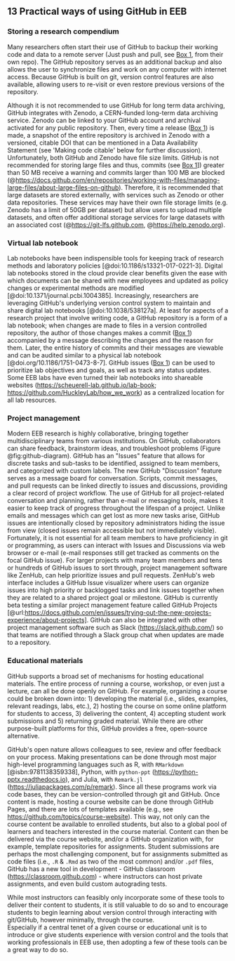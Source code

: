 ## 13 Practical ways of using GitHub in EEB

### Storing a research compendium
<!--*contributors to this section: Dylan Gomes, Emma Hudgins* -->
Many researchers often start their use of GitHub to backup their working code and data to a remote server (Just push and pull, see [Box 1](#definitions), from their own repo). 
The GitHub repository serves as an additional backup and also allows the user to synchronize files and work on any computer with internet access. 
Because GitHub is built on git, version control features are also available, allowing users to re-visit or even restore previous versions of the repository.

Although it is not recommended to use GitHub for long term data archiving, GitHub integrates with Zenodo, a CERN-funded long-term data archiving service. Zenodo can be linked to your GitHub account and archival activated for any public repository. Then, every time a release ([Box 1](#definitions)) is made, a snapshot of the entire repository is archived in Zenodo with a versioned, citable DOI that can be mentioned in a Data Availability Statement (see 'Making code citable' below for further discussion).
Unfortunately, both GitHub and Zenodo have file size limits. 
GitHub is not recommended for storing large files and thus, commits (see [Box 1](#definitions)]) greater than 50 MB receive a warning and commits larger than 100 MB are blocked (@https://docs.github.com/en/repositories/working-with-files/managing-large-files/about-large-files-on-github). 
Therefore, it is recommended that large datasets are stored externally, with services such as Zenodo or other data repositories. 
These services may have their own file storage limits (e.g. Zenodo has a limit of 50GB per dataset) but allow users to upload multiple datasets, and often offer additional storage services for large datasets with an associated cost (@https://git-lfs.github.com, @https://help.zenodo.org).

### Virtual lab notebook
<!--*contributors to this section: RCO* -->
Lab notebooks have been indispensible tools for keeping track of research methods and laboratory policies [@doi:10.1186/s13321-017-0221-3].
Digital lab notebooks stored in the cloud provide clear benefits given the ease with which documents can be shared with new employees and updated as policy changes or experimental methods are modified [@doi:10.1371/journal.pcbi.1004385].
Increasingly, researchers are leveraging GitHub's underlying version control system to maintain and share digital lab notebooks [@doi:10.1038/538127a].
At least for aspects of a research project that involve writing code, a GitHub repository is a form of a lab notebook; when changes are made to files in a version controlled repository, the author of those changes makes a commit ([Box 1](#definitions)) accompanied by a message describing the changes and the reason for them. Later, the entire history of commits and their messages are viewable and can be audited similar to a physical lab notebook [@doi.org/10.1186/1751-0473-8-7].
GitHub issues ([Box 1](#definitions)) can be used to prioritize lab objectives and goals, as well as track any status updates.
Some EEB labs have even turned their lab notebooks into shareable websites (https://scheuerell-lab.github.io/lab-book; https://github.com/HuckleyLab/how_we_work) as a centralized location for all lab resources.

### Project management

<!--*Contributors to this section: Kaitlyn Gaynor, Rob Crystal-Ornelas*-->

Modern EEB research is highly collaborative, bringing together multidisciplinary teams from various institutions.
On GitHub, collaborators can share feedback, brainstorm ideas, and troubleshoot problems (Figure @fig:github-diagram).
GitHub has an "Issues" feature that allows for discrete tasks and sub-tasks to be identified, assigned to team members, and categorized with custom labels. 
The new GitHub "Discussion" feature serves as a message board for conversation.
Scripts, commit messages, and pull requests can be linked directly to issues and discussions, providing a clear record of project workflow.
The use of GitHub for all project-related conversation and planning, rather than e-mail or messaging tools, makes it easier to keep track of progress throughout the lifespan of a project.
Unlike emails and messages which can get lost as more new tasks arise, GitHub issues are intentionally closed by repository administrators hiding the issue from view (closed issues remain accessible but not immediately visible).
Fortunately, it is not essential for all team members to have proficiency in git or programming, as users can interact with Issues and Discussions via web browser or e-mail (e-mail responses still get tracked as comments on the focal GitHub issue).
For larger projects with many team members and tens or hundreds of GitHub issues to sort through, project management software like ZenHub, can help prioritize issues and pull requests. 
ZenHub's web interface includes a GitHub Issue visualizer where users can organize issues into high priority or backlogged tasks and link issues together when they are related to a shared project goal or milestone.
GitHub is currently beta testing a similar project management feature called GitHub Projects [@url:https://docs.github.com/en/issues/trying-out-the-new-projects-experience/about-projects]. GitHub can also be integrated with other project management software such as Slack (https://slack.github.com/) so that teams are notified through a Slack group chat when updates are made to a repository.

### Educational materials
<!-- *contributors to this section: Cole Brookson* -->

GitHub supports a broad set of mechanisms for hosting educational materials.
The entire process of running a course, workshop, or even just a lecture, can all be done openly on GitHub.
For example, organizing a course could be broken down into: 1) developing the material (i.e., slides, examples, relevant readings, labs, etc.), 2) hosting the course on some online platform for students to access, 3) delivering the content, 4) accepting student work submissions and 5) returning graded material.
While there are other purpose-built platforms for this, GitHub provides a free, open-source alternative.

GitHub's open nature allows colleagues to see, review and offer feedback on your process.
Making presentations can be done through most major high-level programming languages such as R, with `RMarkdown` [@isbn:9781138359338], Python, with `python-ppt` (https://python-pptx.readthedocs.io), and Julia, with `Remark.jl` (https://juliapackages.com/p/remark).
Since all these programs work via code bases, they can be version-controlled through git and GitHub.
Once content is made, hosting a course website can be done through GitHub Pages, and there are lots of templates available (e.g., see https://github.com/topics/course-website).
This way, not only can the course content be available to enrolled students, but also to a global pool of learners and teachers interested in the course material.
Content can then be delivered via the course website, and/or a GitHub organization with, for example, template repositories for assignments.
Student submissions are perhaps the most challenging component, but for assignments submitted as code files (i.e., `.R` & `.Rmd` as two of the most common) and/or `.pdf` files, GitHub has a new tool in development  - GitHub classroom (https://classroom.github.com) - where instructors can host private assignments, and even build custom autograding tests.
 
While most instructors can feasibly only incorporate some of these tools to deliver their content to students, it is still valuable to do so and to encourage students to begin learning about version control through interacting with git/GitHub, however minimally, through the course.  
Especially if a central tenet of a given course or educational unit is to introduce or give students experience with version control and the tools that working professionals in EEB use, then adopting a few of these tools can be a great way to do so.
